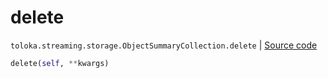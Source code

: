 # delete
`toloka.streaming.storage.ObjectSummaryCollection.delete` | [Source code](https://github.com/Toloka/toloka-kit/blob/v1.2.2/src/streaming/storage.py#L144)

```python
delete(self, **kwargs)
```

